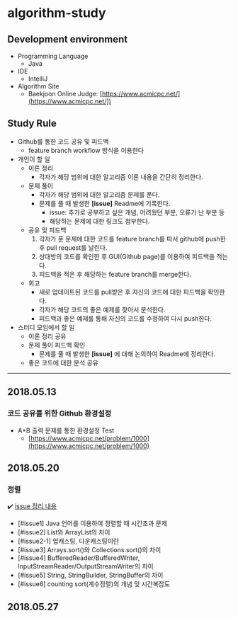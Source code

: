 # algorithm-study

## Development environment
* Programming Language
    * Java
* IDE
    * IntelliJ
* Algorithm Site
    * Baekjoon Online Judge: [https://www.acmicpc.net/](https://www.acmicpc.net/])
    

## Study Rule
* Github를 통한 코드 공유 및 피드백
    * feature branch workflow 방식을 이용한다
* 개인이 할 일
    * 이론 정리
        * 각자가 해당 범위에 대한 알고리즘 이론 내용을 간단히 정리한다.
    * 문제 풀이
        * 각자가 해당 범위에 대한 알고리즘 문제를 푼다.
        * 문제를 풀 때 발생한 **[issue]** Readme에 기록한다.
            * issue: 추가로 공부하고 싶은 개념, 어려웠던 부분, 오류가 난 부분 등
            * 해당하는 문제에 대한 링크도 첨부한다.
    * 공유 및 피드백
        1. 각자가 푼 문제에 대한 코드를 feature branch를 따서 github에 push한 후 pull request를 날린다.
        2. 상대방의 코드를 확인한 후 GUI(Github page)를 이용하여 피드백을 적는다.
        3. 피드백을 적은 후 해당하는 feature branch를 merge한다.
    * 회고
        * 새로 업데이트된 코드를 pull받은 후 자신의 코드에 대한 피드백을 확인한다.
        * 각자가 해당 코드의 좋은 예제를 찾아서 분석한다.
        * 피드백과 좋은 예제를 통해 자신의 코드를 수정하여 다시 push한다.
* 스터디 모임에서 할 일
    * 이론 정리 공유
    * 문제 풀이 피드백 확인
        * 문제를 풀 때 발생한 **[issue]** 에 대해 논의하여 Readme에 정리한다.
    * 좋은 코드에 대한 분석 공유

---

## 2018.05.13
### 코드 공유를 위한 Github 환경설정 
* A+B 출력 문제를 통한 환경설정 Test 
    * [https://www.acmicpc.net/problem/1000](https://www.acmicpc.net/problem/1000)

## 2018.05.20
### 정렬
:heavy_check_mark: [issue 정리 내용](/contents/180520.md)
* [#issue1] Java 언어를 이용하여 정렬할 때 시간초과 문제
* [#issue2] List와 ArrayList의 차이
* [#issue2-1] 업캐스팅, 다운캐스팅이란
* [#issue3] Arrays.sort()와 Collections.sort()의 차이
* [#issue4] BufferedReader/BufferedWriter, InputStreamReader/OutputStreamWriter의 차이
* [#issue5] String, StringBuilder, StringBuffer의 차이
* [#issue6] counting sort(계수정렬)의 개념 및 시간복잡도
   

## 2018.05.27